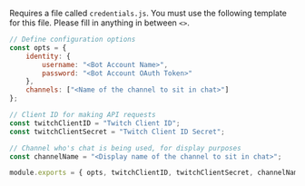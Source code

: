 Requires a file called `credentials.js`. You must use the following template for this file. Please fill in anything in between `<>`.

```js
// Define configuration options
const opts = {
    identity: {
        username: "<Bot Account Name>",
        password: "<Bot Account OAuth Token>"
    },
    channels: ["<Name of the channel to sit in chat>"]
};

// Client ID for making API requests
const twitchClientID = "Twitch Client ID";
const twitchClientSecret = "Twitch Client ID Secret";

// Channel who's chat is being used, for display purposes
const channelName = "<Display name of the channel to sit in chat>";

module.exports = { opts, twitchClientID, twitchClientSecret, channelName }
```